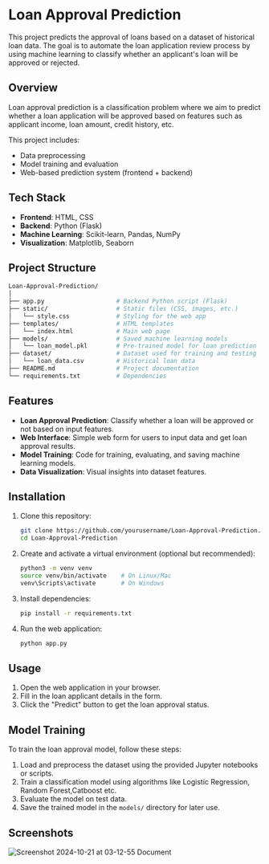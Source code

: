 # Loan Approval Prediction

This project predicts the approval of loans based on a dataset of historical loan data. The goal is to automate the loan application review process by using machine learning to classify whether an applicant's loan will be approved or rejected.

## Overview

Loan approval prediction is a classification problem where we aim to predict whether a loan application will be approved based on features such as applicant income, loan amount, credit history, etc.

This project includes:
- Data preprocessing
- Model training and evaluation
- Web-based prediction system (frontend + backend)

## Tech Stack

- **Frontend**: HTML, CSS
- **Backend**: Python (Flask)
- **Machine Learning**: Scikit-learn, Pandas, NumPy
- **Visualization**: Matplotlib, Seaborn

## Project Structure

```bash
Loan-Approval-Prediction/
│
├── app.py                    # Backend Python script (Flask)
├── static/                   # Static files (CSS, images, etc.)
│   └── style.css             # Styling for the web app
├── templates/                # HTML templates
│   └── index.html            # Main web page
├── models/                   # Saved machine learning models
│   └── loan_model.pkl        # Pre-trained model for loan prediction
├── dataset/                  # Dataset used for training and testing
│   └── loan_data.csv         # Historical loan data
├── README.md                 # Project documentation
└── requirements.txt          # Dependencies
```

## Features

- **Loan Approval Prediction**: Classify whether a loan will be approved or not based on input features.
- **Web Interface**: Simple web form for users to input data and get loan approval results.
- **Model Training**: Code for training, evaluating, and saving machine learning models.
- **Data Visualization**: Visual insights into dataset features.

## Installation

1. Clone this repository:
    ```bash
    git clone https://github.com/yourusername/Loan-Approval-Prediction.git
    cd Loan-Approval-Prediction
    ```

2. Create and activate a virtual environment (optional but recommended):
    ```bash
    python3 -m venv venv
    source venv/bin/activate    # On Linux/Mac
    venv\Scripts\activate       # On Windows
    ```

3. Install dependencies:
    ```bash
    pip install -r requirements.txt
    ```

4. Run the web application:
    ```bash
    python app.py
    ```
    
## Usage

1. Open the web application in your browser.
2. Fill in the loan applicant details in the form.
3. Click the "Predict" button to get the loan approval status.

## Model Training

To train the loan approval model, follow these steps:

1. Load and preprocess the dataset using the provided Jupyter notebooks or scripts.
2. Train a classification model using algorithms like Logistic Regression, Random Forest,Catboost etc.
3. Evaluate the model on test data.
4. Save the trained model in the `models/` directory for later use.

## Screenshots
![Screenshot 2024-10-21 at 03-12-55 Document](https://github.com/user-attachments/assets/ca7241e3-251b-44fc-b5e6-13dba5a82948)

